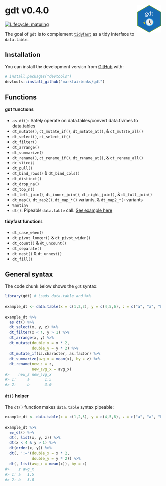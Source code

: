 
<!-- README.md is generated from README.Rmd. Please edit that file -->

# gdt v0.4.0 <img src="man/figures/logo.png" align="right" width="15%" height="15%" />

<!-- badges: start -->

[![Lifecycle:
maturing](https://img.shields.io/badge/lifecycle-maturing-blue.svg)](https://www.tidyverse.org/lifecycle/#maturing)
<!-- badges: end -->

The goal of `gdt` is to complement
[`tidyfast`](https://github.com/TysonStanley/tidyfast) as a tidy
interface to `data.table`.

## Installation

You can install the development version from
[GitHub](https://github.com/) with:

``` r
# install.packages("devtools")
devtools::install_github("markfairbanks/gdt")
```

## Functions

#### gdt functions

  - `as_dt()`: Safely operate on data.tables/convert data.frames to
    data.tables
  - `dt_mutate()`, `dt_mutate_if()`, `dt_mutate_at()`, &
    `dt_mutate_all()`
  - `dt_select()`, `dt_select_if()`
  - `dt_filter()`
  - `dt_arrange()`
  - `dt_summarize()`
  - `dt_rename()`, `dt_rename_if()`, `dt_rename_at()`, &
    `dt_rename_all()`
  - `dt_slice()`
  - `dt_pull()`
  - `dt_bind_rows()` & `dt_bind_cols()`
  - `dt_distinct()`
  - `dt_drop_na()`
  - `dt_top_n()`
  - `dt_left_join()`, `dt_inner_join()`, `dt_right_join()`, &
    `dt_full_join()`
  - `dt_map()`, `dt_map2()`, `dt_map_*()` variants, & `dt_map2_*()`
    variants
  - `%notin%`
  - `dt()`: Pipeable `data.table` call. [See example
    here](https://github.com/mtfairbanks/gdt#dt-helper)

#### tidyfast functions

  - `dt_case_when()`
  - `dt_pivot_longer()` & `dt_pivot_wider()`
  - `dt_count()` & `dt_uncount()`
  - `dt_separate()`
  - `dt_nest()` & `dt_unnest()`
  - `dt_fill()`

## General syntax

The code chunk below shows the `gdt` syntax:

``` r
library(gdt) # Loads data.table and %>%

example_dt <- data.table(x = c(1,2,3), y = c(4,5,6), z = c("a", "a", "b"))

example_dt %>%
  as_dt() %>%
  dt_select(x, y, z) %>%
  dt_filter(x < 4, y > 1) %>%
  dt_arrange(x, y) %>%
  dt_mutate(double_x = x * 2,
            double_y = y * 2) %>%
  dt_mutate_if(is.character, as.factor) %>%
  dt_summarize(avg_x = mean(x), by = z) %>%
  dt_rename(new_z = z,
            new_avg_x = avg_x)
#>    new_z new_avg_x
#> 1:     a       1.5
#> 2:     b       3.0
```

#### `dt()` helper

The `dt()` function makes `data.table` syntax
pipeable:

``` r
example_dt <- data.table(x = c(1,2,3), y = c(4,5,6), z = c("a", "a", "b"))

example_dt %>%
  as_dt() %>%
  dt(, list(x, y, z)) %>%
  dt(x < 4 & y > 1) %>%
  dt(order(x, y)) %>%
  dt(, ':='(double_x = x * 2,
            double_y = y * 2)) %>%
  dt(, list(avg_x = mean(x)), by = z)
#>    z avg_x
#> 1: a   1.5
#> 2: b   3.0
```
